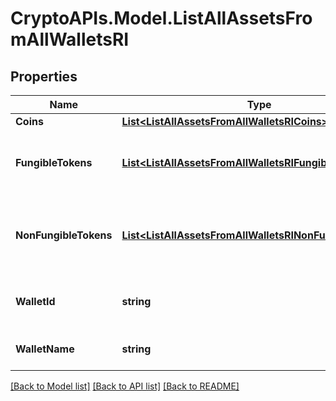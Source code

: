 # CryptoAPIs.Model.ListAllAssetsFromAllWalletsRI

## Properties

Name | Type | Description | Notes
------------ | ------------- | ------------- | -------------
**Coins** | [**List&lt;ListAllAssetsFromAllWalletsRICoins&gt;**](ListAllAssetsFromAllWalletsRICoins.md) |  | 
**FungibleTokens** | [**List&lt;ListAllAssetsFromAllWalletsRIFungibleTokens&gt;**](ListAllAssetsFromAllWalletsRIFungibleTokens.md) | Represents fungible tokens&#39;es detailed information | 
**NonFungibleTokens** | [**List&lt;ListAllAssetsFromAllWalletsRINonFungibleTokens&gt;**](ListAllAssetsFromAllWalletsRINonFungibleTokens.md) | Represents non-fungible tokens&#39;es detailed information. | 
**WalletId** | **string** | Defines the unique ID of the Wallet. | 
**WalletName** | **string** | Represents the name of the wallet. | 

[[Back to Model list]](../README.md#documentation-for-models) [[Back to API list]](../README.md#documentation-for-api-endpoints) [[Back to README]](../README.md)

